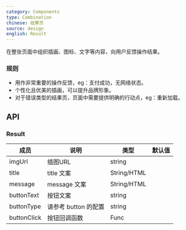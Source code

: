 ```yaml
---
category: Components
type: Combination
chinese: 结果页
source: design
english: Result
---
```



在整张页面中组织插画、图标、文字等内容，向用户反馈操作结果。

### 规则
- 用作非常重要的操作反馈，eg：支付成功，无网络状态。
- 个性化且优美的插画，可以提升品牌形象。
- 对于错误类型的结果页，页面中需要提供明确的行动点，eg：重新加载。

## API


### Result
| 成员        | 说明           | 类型               | 默认值       |
|------------|----------------|--------------------|--------------|
| imgUrl    | 插图URL        | string |    |
| title    |    title 文案     | String/HTML |    |
| message    |    message 文案     | String/HTML |    |
| buttonText    |    按钮文案     | string |    |
| buttonType    |    请参考 button 的配置     | string |    |
| buttonClick    |    按钮回调函数     | Func |    |
